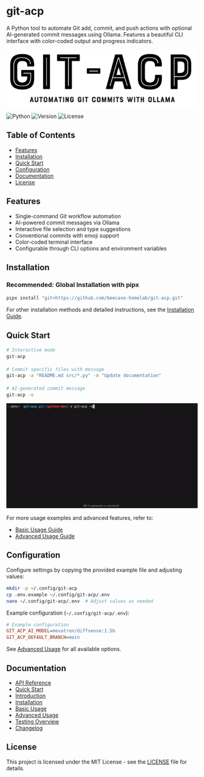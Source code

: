 # git-acp

A Python tool to automate Git add, commit, and push actions with optional AI-generated commit messages using Ollama. Features a beautiful CLI interface with color-coded output and progress indicators.

![GIT-ACP logo](./assets/logo/git-acp-logo-textonly.png)

![Python](https://img.shields.io/badge/python-3.6%2B-blue)
![Version](https://img.shields.io/badge/version-0.14.2-brightgreen)
![License](https://img.shields.io/badge/license-MIT-green)

## Table of Contents

- [Features](#features)
- [Installation](#installation)
- [Quick Start](#quick-start)
- [Configuration](#configuration)
- [Documentation](#documentation)
- [License](#license)

## Features

- Single-command Git workflow automation
- AI-powered commit messages via Ollama
- Interactive file selection and type suggestions
- Conventional commits with emoji support
- Color-coded terminal interface
- Configurable through CLI options and environment variables

## Installation

### Recommended: Global Installation with pipx

```bash
pipx install "git+https://github.com/beecave-homelab/git-acp.git"
```

For other installation methods and detailed instructions, see the [Installation Guide](docs/getting_started/installation.md).

## Quick Start

```bash
# Interactive mode
git-acp

# Commit specific files with message
git-acp -a "README.md src/*.py" -m "Update documentation"

# AI-generated commit message
git-acp -o
```

![git-acp interactive mode](./assets/examples/git-acp-example-output-default.gif)

For more usage examples and advanced features, refer to:

- [Basic Usage Guide](docs/usage/basic_usage.md)
- [Advanced Usage Guide](docs/usage/advanced_usage.md)

## Configuration

Configure settings by copying the provided example file and adjusting values:

```bash
mkdir -p ~/.config/git-acp
cp .env.example ~/.config/git-acp/.env
nano ~/.config/git-acp/.env  # Adjust values as needed
```

Example configuration (`~/.config/git-acp/.env`):

```ini
# Example configuration
GIT_ACP_AI_MODEL=mevatron/diffsense:1.5b
GIT_ACP_DEFAULT_BRANCH=main
```

See [Advanced Usage](docs/usage/advanced_usage.md#advanced-usage) for all available options.

## Documentation

- [API Reference](docs/api/overview.md)
- [Quick Start](docs/getting_started/quick_start.md)
- [Introduction](docs/getting_started/introduction.md)
- [Installation](docs/getting_started/installation.md)
- [Basic Usage](docs/usage/basic_usage.md)
- [Advanced Usage](docs/usage/advanced_usage.md)
- [Testing Overview](docs/tests/test_plan.md)
- [Changelog](docs/CHANGELOG.md)

## License

This project is licensed under the MIT License - see the [LICENSE](LICENSE) file for details.
